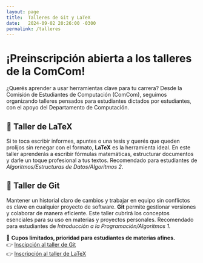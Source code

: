 ```yaml
---
layout: page
title:  Talleres de Git y LaTeX
date:   2024-09-02 20:26:00 -0300
permalink: /talleres
---
```


# ¡Preinscripción abierta a los talleres de la ComCom!

¿Querés aprender a usar herramientas clave para tu carrera? Desde la Comisión de Estudiantes de Computación (ComCom), seguimos organizando talleres pensados para estudiantes dictados por estudiantes, con el apoyo del Departamento de Computación.

## 📝 Taller de **LaTeX**

Si te toca escribir informes, apuntes o una tesis y querés que queden prolijos sin renegar con el formato, **LaTeX** es la herramienta ideal. En este taller aprenderás a escribir fórmulas matemáticas, estructurar documentos y darle un toque profesional a tus textos. Recomendado para estudiantes de _Algoritmos/Estructuras de Datos/Algoritmos 2_.

## 🔗 Taller de **Git**

Mantener un historial claro de cambios y trabajar en equipo sin conflictos es clave en cualquier proyecto de software. **Git** permite gestionar versiones y colaborar de manera eficiente. Este taller cubrirá los conceptos esenciales para su uso en materias y proyectos personales. Recomendado para estudiantes de _Introducción a la Programación/Algoritmos 1._

📌 **Cupos limitados, prioridad para estudiantes de materias afines.**  
👉 [Inscipción al taller de Git](https://forms.gle/gdLJyd6vtmRRUM7D6)  
👉 [Inscripción al taller de LaTeX](https://forms.gle/2fQcVh9kqn77NnTb6)  
